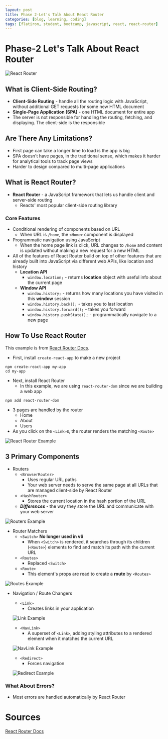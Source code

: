 ```yaml
---
layout: post
title: Phase 2-Let's Talk About React Router
categories: [blog, learning, coding]
tags: [flatiron, student, bootcamp, javascript, react, react-router] 
---
```

# Phase-2 Let's Talk About React Router

![React Router](/assets/img/firstpic.png)

## What is Client-Side Routing?

- **Client-Side Routing** - handle all the routing logic with JavaScript, without additional GET requests for some new HTML document
- **Single-Page Application (SPA)** - one HTML document for entire app
- The server is not responsible for handling the routing, fetching, and displaying. The client-side is the responsible

## Are There Any Limitations?
- First page can take a longer time to load is the app is big
- SPA doesn't have pages, in the traditional sense, which makes it harder for analytical tools to track page views
- Harder to design compared to multi-page applications

## What is React Router?
- **React Router** - a JavaScript framework that lets us handle client and server-side routing
    - Reacts' most popular client-side routing library

### Core Features

- Conditional rendering of components based on URL
    - When URL is `/home`, the `<Home>` component is displayed
- Programmatic navigation using JavaScript
    - When the home page link is click, URL changes to `/home` and content is updated without making a new request for a new HTML
- All of the features of React Router build on top of other features that are already built into JavaScript via different web APIs, like location and history
    - **Location API**
        - `window.location;` - returns **location** object with useful info about the current page
    - **Window API**
        - `window.history;` - returns how many locations you have visited in this **window** session
        - `window.history.back();` - takes you to last location
        - `window.history.forward();` - takes you forward 
        - `window.history.pushState();` - programmatically navigate to a new page

## How To Use React Router 
This example is from [React Router Docs](https://v5.reactrouter.com/web/guides/quick-start).

- First, install `create-react-app` to make a new project

``` 
npm create-react-app my-app 
cd my-app
```

- Next, install React Router
    - In this example, we are using `react-router-dom` since we are building a web app

```
npm add react-router-dom
```

- 3 pages are handled by the router
    - Home
    - About
    - Users
- As you click on the `<Link>`s, the router renders the matching `<Route>`

![React Router Example](/assets/img/rr.png)

## 3 Primary Components

- Routers
    - `<BrowserRouter>`
        - Uses regular URL paths
        - Your web server needs to serve the same page at all URLs that are managed client-side by React Router
    - `<HashRouter>`
        - Stores the current location in the hash portion of the URL 
    - ***Differences*** - the way they store the URL and communicate with your web server

![Routers Example](/assets/img/import.png)

- Router Matchers
    - `<Switch>`  **No longer used in v6**
        - When `<Switch>` is rendered, it searches through its children (`<Route>`) elements to find and match its path with the current URL
    - `<Routes>`
        - Replaced `<Switch>`
    - `<Route>`
        - This element's props are read to create a **route** by `<Routes>`

![Routes Example](/assets/img/routes.png)

- Navigation / Route Changers
    - `<Link>`
        - Creates links in your application

    ![Link Example](/assets/img/link.png)



    - `<NavLink>`
        - A superset of `<Link>`, adding styling attributes to a rendered element when it matches the current URL 

    ![NavLink Example](/assets/img/navlink.png)

    - `<Redirect>`
        - Forces navigation

    ![Redirect Example](/assets/img/redirect.png)
### What About Errors?

- Most errors are handled automatically by React Router

# Sources
[React Router Docs](https://v5.reactrouter.com/web/guides/quick-start)
